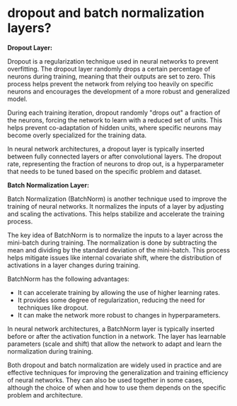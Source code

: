 # dropout and batch normalization layers?

**Dropout Layer:**

Dropout is a regularization technique used in neural networks to prevent overfitting. The dropout layer randomly drops a certain percentage of neurons during training, meaning that their outputs are set to zero. This process helps prevent the network from relying too heavily on specific neurons and encourages the development of a more robust and generalized model.

During each training iteration, dropout randomly "drops out" a fraction of the neurons, forcing the network to learn with a reduced set of units. This helps prevent co-adaptation of hidden units, where specific neurons may become overly specialized for the training data.

In neural network architectures, a dropout layer is typically inserted between fully connected layers or after convolutional layers. The dropout rate, representing the fraction of neurons to drop out, is a hyperparameter that needs to be tuned based on the specific problem and dataset.

**Batch Normalization Layer:**

Batch Normalization (BatchNorm) is another technique used to improve the training of neural networks. It normalizes the inputs of a layer by adjusting and scaling the activations. This helps stabilize and accelerate the training process.

The key idea of BatchNorm is to normalize the inputs to a layer across the mini-batch during training. The normalization is done by subtracting the mean and dividing by the standard deviation of the mini-batch. This process helps mitigate issues like internal covariate shift, where the distribution of activations in a layer changes during training.

BatchNorm has the following advantages:
- It can accelerate training by allowing the use of higher learning rates.
- It provides some degree of regularization, reducing the need for techniques like dropout.
- It can make the network more robust to changes in hyperparameters.

In neural network architectures, a BatchNorm layer is typically inserted before or after the activation function in a network. The layer has learnable parameters (scale and shift) that allow the network to adapt and learn the normalization during training.

Both dropout and batch normalization are widely used in practice and are effective techniques for improving the generalization and training efficiency of neural networks. They can also be used together in some cases, although the choice of when and how to use them depends on the specific problem and architecture.
